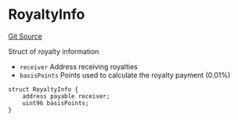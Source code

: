# RoyaltyInfo
[Git Source](https://github.com/fxhash/fxhash-evm-contracts/blob/686a75b6e028ec629d05b5b60596a8ee209b77b5/src/lib/Structs.sol)

Struct of royalty information
- `receiver` Address receiving royalties
- `basisPoints` Points used to calculate the royalty payment (0.01%)


```solidity
struct RoyaltyInfo {
    address payable receiver;
    uint96 basisPoints;
}
```

